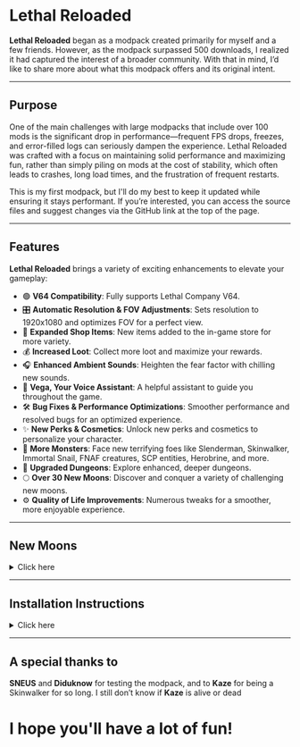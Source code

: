 # Lethal Reloaded

**Lethal Reloaded** began as a modpack created primarily for myself and a few friends. However, as the modpack surpassed
500
downloads, I realized it had captured the interest of a broader community. With that in mind, I’d like to share more
about what this modpack offers and its original intent.

___

## Purpose

One of the main challenges with large modpacks that include over 100 mods is the significant drop in
performance—frequent FPS drops, freezes, and error-filled logs can seriously dampen the experience. Lethal Reloaded was
crafted with a focus on maintaining solid performance and maximizing fun, rather than simply piling on mods at the cost
of stability, which often leads to crashes, long load times, and the frustration of frequent restarts.

This is my first modpack, but I'll do my best to keep it updated while ensuring it stays
performant. If you’re interested, you can access the source files and suggest changes via the GitHub link at the top of
the page.

___

## Features

**Lethal Reloaded** brings a variety of exciting enhancements to elevate your gameplay:

- 🟢 **V64 Compatibility**: Fully supports Lethal Company V64.
- 🎛️ **Automatic Resolution & FOV Adjustments**: Sets resolution to 1920x1080 and optimizes FOV for a perfect view.
- 🛒 **Expanded Shop Items**: New items added to the in-game store for more variety.
- 💰 **Increased Loot**: Collect more loot and maximize your rewards.
- 🎧 **Enhanced Ambient Sounds**: Heighten the fear factor with chilling new sounds.
- 🤖 **Vega, Your Voice Assistant**: A helpful assistant to guide you throughout the game.
- 🛠️ **Bug Fixes & Performance Optimizations**: Smoother performance and resolved bugs for an optimized experience.
- ✨ **New Perks & Cosmetics**: Unlock new perks and cosmetics to personalize your character.
- 👹 **More Monsters**: Face new terrifying foes like Slenderman, Skinwalker, Immortal Snail, FNAF creatures, SCP
  entities, Herobrine, and more.
- 🏰 **Upgraded Dungeons**: Explore enhanced, deeper dungeons.
- 🌕 **Over 30 New Moons**: Discover and conquer a variety of challenging new moons.
- ⚙️ **Quality of Life Improvements**: Numerous tweaks for a smoother, more enjoyable experience.

___

## New Moons

<details>
<summary>Click here</summary>

### Oldred:

This moon is one of the most valuable moons in the system.
Not for its many riches but for its remarkable amount of oil.
For this reason, during hard times of death and destruction, oil extraction sites were made.
But nobody knew how big of a mistake this was until it was too late.
High value oil remains inside

There are 9 new themed scrap items to find on this moon.
Difficulty: S+

Will you overcome the horrors of Oldred?
<details>
<summary>Show pictures</summary>

![Image 1](https://i.ibb.co/VDbyxsm/oldredfactory.png)
![Image 2](https://i.ibb.co/4NtBhHs/oldredfireexit.png)
![Image 3](https://i.ibb.co/nMwhxYZ/oldredinside.png)
</details>

### Infernis:

This moon was previously used for the mining of crystals and other various materials.
But due to the increase of volcanic activity all sorts of insects infiltrated the facilities to seek refuge.
Every employee within the building at this time was either devoured or cooked by the extreme heat.
High value materials remain inside.

There are 11 new themed scrap items to find on this moon.
DIfficulty: B+

Can you survive the heat?
<details>
<summary>Show pictures</summary>

![Image 1](https://i.ibb.co/QNcYBbF/Infernis-outside.png)
![Image 2](https://i.ibb.co/D9d0gpd/Infernis-outside2.png)
![Image 3](https://i.ibb.co/zn29fnh/20240118164439-1.jpg)
</details>

### Acidir:

This moon used to be home to the rich collectors of mysterious artefacts.
Though it is reported that these collectors have recently stumbled upon something truly mysterious.
We don't know exactly what it is, all we know is that no sane voice was heard after its arrival.
High value artefacts remain inside.

There are 12 new themed scrap items to find on this moon.
DIfficulty: S

Will you lose your mind?
<details>
<summary>Show pictures</summary>

![Image 1](https://i.ibb.co/6XmBBTQ/Acidir-outside.png)
![Image 2](https://i.ibb.co/Sv90DBV/Acidir-outside2.png)
![Image 3](https://i.ibb.co/30Nqd0M/20240118170738-1.jpg)
</details>

### Etern:

This moon was home to a scientific lab where biological experiments took place.
Many new lifeforms were created here among which are the famous Baboon Hawks.
In more recent times they have been working on "Project Nutcracker" as instructed.
Rumors are that they used human subjects for emotional manipulation using certain toy masks.
High value experiments remain inside.

There are 14 new themed scrap items to find on this moon.
DIfficulty: S+

Will madness devour you?
<details>
<summary>Show pictures</summary>

![Image 1](https://i.ibb.co/Y0sNvr7/20240118171010-1.jpg)
![Image 2](https://i.ibb.co/JcBwfRN/20240118171825-1.jpg)
![Image 3](https://i.ibb.co/HHzXXTf/20240118172429-1.jpg)
</details>

### Asteroid-13:

This asteroid was previously used for the testing of biological weapons.
Not much is known about the current state of the facility but a decontamination level 5: Incineration has been reported.
All we know is that none returned from Asteroid-13
High value objects remain inside.

There are 13 new themed scrap items to find on this moon.
DIfficulty: B

Can you survive the dark?
<details>
<summary>Show pictures</summary>

![Image 1](https://i.ibb.co/Ws1V9zS/Surface-of-asteroid13.png)
![Image 2](https://i.ibb.co/DV9Szb6/Lab-of-asteroid13.png)
![Image 3](https://i.ibb.co/kQJNG7Y/Fires-of-asteroid-13.png)
</details>

### Gratar:

Gratar was known for housing the biggest factory in the solar system.
The whole facility was controlled by an AI made by a fantastic inventor last seen on Etern.
As of recent, legend has it that the AI on Gratar has gone rogue.
High value scrap remain inside.

There are 14 new themed scrap items to find on this moon.
DIfficulty: A

Will you overcome the factory?
<details>
<summary>Show pictures</summary>

![Image 1](https://i.ibb.co/ZG21XGQ/surface-of-gratar.png)
![Image 2](https://i.ibb.co/y4z5NKx/facility-of-gratar.png)
![Image 3](https://i.ibb.co/mHXSvsJ/Factory-of-gratar.png)
</details>

### Polarus:

This moon houses the legendary Polar Vaults.
These vaults contained very valuable riches before the corporation went bankrupt.
The corporation was known for their extremely high hiring rates.
It also appears that many of these employees magically dissapeared after being fired.
High value valuables remain inside.

There are 14 new themed scrap items to find on this moon.
DIfficulty: A

Can you survive the cold?
<details>
<summary>Show pictures</summary>

![Image 1](https://i.ibb.co/ZBQx53T/Polarus-outside1.png)
![Image 2](https://i.ibb.co/bB0DKgF/Polarus-outside2.png)
![Image 3](https://i.ibb.co/5FQjsm9/loot-of-polarus.png)
</details>

### Atlantica:

The moon named Atlantica was hit by rogue rays from a supernova.
This caused a disturbance in the local flow of time.
Because of this, The city of Atlantica is forever doomed to sink over and over.
Every inhabitant has drowned.
High value ancient artefacts remain inside.

There are 12 new themed scrap items to find on this moon.
DIfficulty: B

Can you survive the floods?
<details>
<summary>Show pictures</summary>

![Image 1](https://i.ibb.co/hKrKrR4/Surface-of-atlantica.png)
![Image 2](https://i.ibb.co/xzMsqXP/City-of-atlantica.png)
![Image 3](https://i.ibb.co/GdsMrx1/halls-of-atlantica.png)
</details>

### Cosmocos:

Cosmocos is the long lost moon.

There are 10 new themed scrap items to find on this moon.
DIfficulty: Unknown (quite hard)

Can you survive Cosmocos?

### JUNIC:

Deep in the deadly jungles of Junic there where ancient temples where ancient rituals were performed.
This place is very attractive to archeologists due to the many artifacts that remain here.
However they might not have fully understood what they were dealing with.
High value artefacts remain inside.

There are 11 new themed scrap items to find on this moon.
DIfficulty: C

Can you survive the jungle?
<details>
<summary>Show pictures</summary>

![Image 1](https://i.ibb.co/qJZFzKB/junicsurface.png)
![Image 2](https://i.ibb.co/bWqTrVS/junicentrance.png)
![Image 3](https://i.ibb.co/LnnWvsM/junicloot.png)
</details>

### GLOOM:

The giant forests of Gloom remained untouched for many years.
That was until a logging company decided it to be the perfect place to exploit.
But little did they know that these forests were.. Protected.
High value equipment remains inside.

There are 11 new themed scrap items to find on this moon.
DIfficulty: B

Concept by MrCompost

Can you survive the fog?
<details>
<summary>Show pictures</summary>

![Image 1](https://i.ibb.co/59zsXQk/Gloom-Outside.png)
![Image 2](https://i.ibb.co/hdktjdv/Gloom-Cave.png)
![Image 3](https://i.ibb.co/Pzwn4ZP/Gloom-Inside.png)
</details>

### Desolation:

Not much is known about this asteroid, nobody has dared to visit it since its sudden appearance.
Hence it has not been properly named, all we know is that it's a very dangerous place.
A place completely desolate of life. For its name is: Desolation.
High value items might remain inside.

There are 12 new themed scrap items to find on this moon.
DIfficulty: A+

Do you dare visit?
<details>
<summary>Show pictures</summary>

![Image 1](https://i.ibb.co/236YRFZ/Desolation-Outside.png)
![Image 2](https://i.ibb.co/mCXVw5b/Desolation-Entrance.png)
![Image 3](https://i.ibb.co/j3n5tQv/Desolation-Inside.png)
</details>

### FISSION-C:

Sector C of Fission houses an old toy factory later repurposed as nuclear power plant.
However this power plant was abandoned many rotations ago due to health inspection failure.
Now this structure is crumbling and all those who visit will leave changed.
High value radioactive materials remain inside.

There are 10 new themed scrap items to find on this moon.
DIfficulty: A

Concept by MrCompost

Will you survive Aaron?
<details>
<summary>Show pictures</summary>

![Image 1](https://i.ibb.co/54xNSJN/fissionoutside.png)
![Image 2](https://i.ibb.co/jv3gHXK/fissiontoxic.png)
![Image 3](https://i.ibb.co/Km4KQL8/fissioninside.png)
</details>

### 59 Affliction:

POPULATION: Abandoned, Deceased
CONDITIONS: Arid, very thick haze, extremely low habitability and longer days due to its close orbit to [REDACTED].
59-Affliction has been deemed to be in a freefall towards this larger moon.
FAUNA: Dominated by desperate but weak species of insects, as well as other various creatures.
HISTORY: Formerly a popular storage facility and shipment port, 59-Affliction was subjected to an infestation of an
insect deemed the "hoarding bug", moving many people away. As a last ditch effort to eradicate the infestation, The
Company armed a powerful type of explosive and lit the fuse. In the end, this explosive was too powerful and knocked
59-Affliction into a freefall into a larger moon.
<details>
<summary>Show pictures</summary>

![Image 1](https://i.ibb.co/P6mBzCX/aff1.png)
![Image 2](https://i.ibb.co/TBkH0P3/aff3.png)
![Image 3](https://i.ibb.co/Wf3fdy7/aff5.png)
</details>

### 127 Eve-M:

POPULATION: Missing, abandoned.
CONDITIONS: Environment is extremely comfortable, said to be very similar to the long lost planet, Earth.
FAUNA: Abundant plant-life, small insects and flying creatures live here happily.
HISTORY: 127 Eve-M, a small subsection of the whole of 127 Eve consist of two mining outposts deemed Eve-M1 and Eve-M2
respectively. Long ago, around the year 1950, the colonizers of 127 Eve arrived in these areas, eventually going missing
only a couple years later. The outposts which housed mining operations and facilities pose as the basis of the Company’s
business here. Collect the scrap from these abandoned outposts and report back to the Company building.
<details>
<summary>Show pictures</summary>

![Image 1](https://i.ibb.co/BjB2NSX/ev1.png)
![Image 2](https://i.ibb.co/grm8kxX/ev3.png)
![Image 3](https://i.ibb.co/g75STwD/ev5.png)
</details>

### 290 Summit:

POPULATION: Abandoned
CONDITIONS: High winds, constantly snowing due to high altitudes.
FAUNA: Few organic lifeforms, hostile artificial creatures roam the surface.
HISTORY: After a solar flare activated a mysterious robotic creature deemed the A16-L3, otherwise known as the Old
Birds, the English Military wanted to redevelop them for their own goals. 290 Summit, only known as a desolate mountain
was a perfect place to put a research post in the English Military's eyes. Today, the mountainous moon is known for its
incredible cold weather and its large amounts of A16-L3. Grab old parts swiftly and make your way back to the Company
Building.
<details>
<summary>Show pictures</summary>

![Image 1](https://i.ibb.co/HnjDyS8/sum1.png)
![Image 2](https://i.ibb.co/JBygSYT/sum3.png)
![Image 3](https://i.ibb.co/xLBxdR1/sum5.png)
</details>

### 71 Sector-0:

MOON NAME: 71-Gordion
POPULATION: Abandoned?
CONDITIONS: No land masses. Continual storms.
FAUNA: Unknown, likely extremely dangerous...
HISTORY: The Derelict Zone, otherwise known as Sector-0 originates on the exomoon of 71-Gordion. Long ago, before
becoming a selling point for employees, 71-Gordion held a facility which contained a sect of testing chambers home to
making new innovational creatures and tools. This facility has been abandoned due to UNKNOWN reasons. Do not go looking
for answers...
<details>
<summary>Show pictures</summary>

![Image 1](https://i.ibb.co/ry08X8T/sec2.png)
![Image 2](https://i.ibb.co/ZdQ2ngJ/sec3.png)
![Image 3](https://i.ibb.co/2780HfF/sec4.png)
</details>

### ~~iYbxXByI:~~

~~iYbxXByI??? iYbxXByI??? iYbxXByI??? iYbxXByI??? iYbxXByI???~~
<details>
<summary>Show pictures</summary>

![Image 1](https://i.ibb.co/1q391Q5/Penumbra-Teaser-280.jpg)
![Image 2](https://i.ibb.co/2Y2fJZQ/Penumbra-Teaser-284.jpg)
![Image 3](https://i.ibb.co/3mrbJ6X/Penumbra-Teaser-299.jpg)
</details>

### Xen Moon:

Take a trip to the Xen dimension from Half Life
<details>
<summary>Show pictures</summary>

![Image 1](https://i.ibb.co.com/L1S1r27/20240514172200-1.jpg)
![Image 2](https://i.ibb.co.com/R3Xb0nC/20240514173128-1.jpg)
![Image 3](https://i.ibb.co.com/JH5D7fF/20240514172327-1.jpg)
</details>

### Ganimedes :

POPULATION: Abandoned.

CONDITIONS: Jagged and dry, it is a old mine.

HISTORY: Ganimedes is known for having been the largest mine moon, however now it is abandoned. There are rumors that
say that given its dangerous conditions, it was eventually banned and companies moved to Titan. It still has riches
inside but the risk is too high.

FAUNA: A great variety of aggressive and dangerous lifeforms inhabits this moon.
<details>
<summary>Show pictures</summary>

![Image 1](https://i.imgur.com/y0zgjQD.png)
![Image 2](https://i.imgur.com/yjpZTfQ.png)
![Image 3](https://i.imgur.com/7ehb58w.png)
</details>

### Maritopia:

-DESIGNATION: 153-Maritopia

-RISK LEVEL: C

-POPULATION: A submerged city once vibrant with life, now silent beneath the waves.

-CONDITIONS: Sunken beneath the sea, Maritopia is a haunting underwater landscape, its structures half-hidden by seaweed
and coral.

-FAUNA: Marine life thrives among the remnants of the city, creating an otherworldly ecosystem within its streets.

-HISTORY: Maritopia was once a bustling hub of civilization until rising sea levels claimed it, leaving only echoes of
its former glory.

-POSSIBLE WEATHER: Rainy, Foggy, Stormy, Flooded
<details>
<summary>Show pictures</summary>

![Image 1](https://raw.githubusercontent.com/Toliann/Maritopia/main/screenshot/3.png)
</details>

### Zenit:

DESIGNATION: 37-Zenit

RISK LEVEL: A

POPULATION: None, save for the shadows that haunt its depths.

Conditions: Zenit lies hidden beneath the icy surface, its underground passages carved into the frozen bedrock. The air
is heavy with the chill of the depths, and the silence is punctuated only by the distant echoes of the frozen world
above.

Fauna: Within the labyrinthine tunnels, whispers of dangerous entities echo, their presence suggested by eerie
disturbances and unsettling encounters reported by past explorers.

HISTORY: Zenit Subterrane was constructed as a refuge from the inhospitable conditions of the moon's surface, a
sanctuary for those seeking shelter from the icy wilderness above. Yet, as communication with the surface was lost, the
bunker became a tomb, its halls haunted by the ghosts of those who once sought solace within its walls.
<details>
<summary>Show pictures</summary>

![Image 1](https://raw.githubusercontent.com/Toliann/Zenit/main/screenshot/1.png)
</details>

### Aquatis:

Objective: Secure valuable scraps from the bunker complex on Aquatis.

Status: Reports indicate scattered scraps within the bunker complex on Aquatis, located on a small island.

Terrain Analysis: Aquatis, primarily a water planet with scattered islands, offers a relatively safe environment
compared to other company issued landing locations. The island features greenery in the form of bushes and palm trees. A
beached ship and hatches around the island mark points of interest for exploration.
<details>
<summary>Show pictures</summary>

![Image 1](https://raw.githubusercontent.com/sfDesat/Aquatis/main/Screenshots/4.jpg)
</details>

### 31Arcadia:

POPULATION: Abandoned, security systems remain active!

FAUNA: Varied introduced species, some showing signs of rapid evolution.

CONDITIONS: Local sun is becoming a red giant. Constant scorching heatwaves! Extreme UV radiation!

HISTORY: The facility is located in a meteorite crater and surrounded by a vast desert. Originally constructed to
experiment with artificial ecosystems and genetic diversity in extreme environments. It was left to crumble after a
solar flare breached one of the domes, causing catastrophic failures. Pockets of life continue to flourish.
<details>
<summary>Show pictures</summary>

![Image 1](https://i.imgur.com/LdddZRi.jpeg)
![Image 2](https://i.imgur.com/SUzSAuV.jpeg)
![Image 3](https://i.imgur.com/eWYeBO9.jpeg)
</details>

### Bozoros:

POPULATION: Sparse.

CONDITIONS: Colorful and bright. It smells like cotton candy here?

FAUNA: Ecosystem likely to induce hysterical laughter.
<details>
<summary>Show pictures</summary>

![Image 1](https://i.imgur.com/rGmnFHC.jpeg)
![Image 2](https://i.imgur.com/BFT7HQR.jpeg)
![Image 3](https://i.imgur.com/Xl628qJ.jpeg)
</details>

### 10 EGypt:

The Desert Moon
<details>
<summary>Show pictures</summary>

![Image 1](https://imgur.com/M0fJ8DB.gif)
![Image 2](https://raw.githubusercontent.com/Toliann/EGypt/main/Screenshot/5.png)
![Image 3](https://i.imgur.com/Hzk4Pkf.png)
</details>

### Hawalia:

Description: Hawalia is a small archipelago in an expansive planet mostly made up of water. The archipelago has a total
of 6 walkable islands. On one of the islands, there is a abandoned bunker that seems to once have been home to living
people. There is no people left on this planet, however the fauna and wildlife is very diverse. Lots of different kinds
of plants and animals call this archipelago home.

HAZARD LEVEL: B+

Environment: Small archipelago in an expansive ocean planet, Fauna and wildlife here is very diverse.

Objective: Walk across the bridges into the bunker and enter the main doors to collect scrap for the company.
<details>
<summary>Show pictures</summary>

![Image 1](https://github.com/Spooki1y/Hawalia-images/blob/main/hawalia-updated5.png?raw=true)
![Image 2](https://github.com/Spooki1y/Hawalia-images/blob/main/hawalia-updated4.png?raw=true)
![Image 3](https://raw.githubusercontent.com/Spooki1y/Hawalia-images/main/Hawalia-overhead-mapped.png)
</details>

### Atlas Abyss:

A moon of dark secrets, jagged terrain and carved stone. Below the surface, the Masked Men have broken free. The abyss
below extends redacted metres and none have survived the fall.
<details>
<summary>Show pictures</summary>

![Image 1](https://i.imgur.com/CKuPAi9.png)
</details>

### Crest:

RISK LEVEL: A

POPULATION: Abandoned.

CONDITIONS: High altitude. Snowy. Mountain plateaus in dense cloud layer.

FAUNA: Inhabiting creatures display abnormal behaviour, likely attributed to their adaptation to the harsh environment.

HISTORY: Recent observations indicate, that the cycle-spanning blizzards, which once enshrouded the surface of 38 Crest,
have ceased. Only few remnants of civilization seem to have survived. Cleared for salvage operations. Proceed with
caution.
<details>
<summary>Show pictures</summary>

![Image 1](https://i.imgur.com/CcbDG22.png)
![Image 2](https://i.imgur.com/Vf9r5bm.png)
![Image 3](https://i.imgur.com/6n9dNmr.png)
</details>

</details>

___

## Installation Instructions

<details>
<summary>Click here</summary>
<br>

Installing Lethal Reloaded is straightforward:

1. Download and install the GaleModManager (or r2modman) software.
2. Search for LethalReloaded within the application.
3. Download the modpack and you're ready to play!

##### Note:

**Sometimes the download might appear to get stuck at 100%. Don’t worry—this is normal. The modpack is still
downloading, and after a brief wait (depending on your download speed), the screen will disappear, and the installation
will be complete.**

</details>

___

## A special thanks to

**SNEUS** and **Diduknow** for testing the modpack, and to **Kaze** for being a Skinwalker for so long. I still don’t
know if **Kaze** is alive or dead

# I hope you'll have a lot of fun!